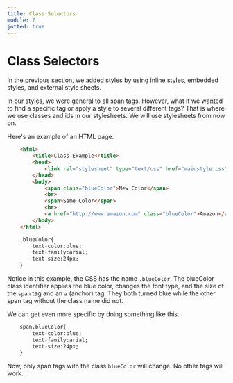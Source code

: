 ```yaml
---
title: Class Selectors
module: 7
jotted: true
---
```


# Class Selectors

In the previous section, we added styles by using inline styles, embedded styles, and external style sheets.  

In our styles, we were general to all span tags.  However, what if we wanted to find a specific tag or apply a style to several different tags?  That is where we use classes and ids in our stylesheets.  We will use stylesheets from now on.

Here's an example of an HTML page.

```html
    <html>
        <title>Class Example</title>
        <head>
            <link rel="stylesheet" type="text/css" href="mainstyle.css">
        </head>
        <body>
            <span class="blueColor">New Color</span>
            <br>
            <span>Same Color</span>
            <br>
            <a href="http://www.amazon.com" class="blueColor">Amazon</a>
        </body>
    </html>
```

```html
    .blueColor{
        text-color:blue;
        text-family:arial;
        text-size:24px;
    }
```

Notice in this example, the CSS has the name `.blueColor`.  The blueColor class identifier applies the blue color, changes the font type, and the size of the `span` tag and an `a` (anchor) tag.  They both turned blue while the other span tag without the class name did not.

We can get even more specific by doing something like this.

```html
    span.blueColor{
        text-color:blue;
        text-family:arial;
        text-size:24px;
    }
```

Now, only span tags with the class `blueColor` will change.  No other tags will work.

<!-- video -->


